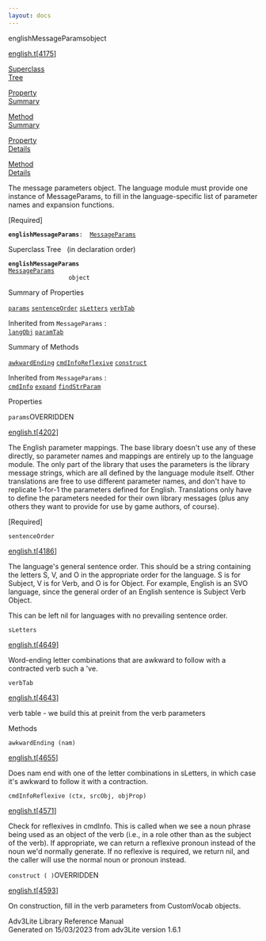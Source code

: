 ```yaml
---
layout: docs
---
```

<span class="title">englishMessageParams</span><span class="type">object</span>

[english.t](../file/english.t.html)\[[4175](../source/english.t.html#4175)\]

[Superclass  
Tree](#_SuperClassTree_)

[Property  
Summary](#_PropSummary_)

[Method  
Summary](#_MethodSummary_)

[Property  
Details](#_Properties_)

[Method  
Details](#_Methods_)



The message parameters object. The language module must provide one
instance of MessageParams, to fill in the language-specific list of
parameter names and expansion functions.

\[Required\]

**`englishMessageParams`**` :   `[`MessageParams`](../object/MessageParams.html)



<span id="_SuperClassTree_"></span>



<span class="hdln">Superclass Tree</span>   (in declaration order)



**`englishMessageParams`**  
[`MessageParams`](../object/MessageParams.html)  
`                 object`  
<span id="_PropSummary_"></span>



<span class="hdln">Summary of Properties</span>  



[`params`](#params) [`sentenceOrder`](#sentenceOrder) [`sLetters`](#sLetters) [`verbTab`](#verbTab)

Inherited from `MessageParams` :  
[`langObj`](../object/MessageParams.html#langObj) [`paramTab`](../object/MessageParams.html#paramTab)

<span id="_MethodSummary_"></span>



<span class="hdln">Summary of Methods</span>  



[`awkwardEnding`](#awkwardEnding) [`cmdInfoReflexive`](#cmdInfoReflexive) [`construct`](#construct)

Inherited from `MessageParams` :  
[`cmdInfo`](../object/MessageParams.html#cmdInfo) [`expand`](../object/MessageParams.html#expand) [`findStrParam`](../object/MessageParams.html#findStrParam)

<span id="_Properties_"></span>



<span class="hdln">Properties</span>  



<span id="params"></span>

`params`<span class="rem">OVERRIDDEN</span>

[english.t](../file/english.t.html)\[[4202](../source/english.t.html#4202)\]



The English parameter mappings. The base library doesn't use any of
these directly, so parameter names and mappings are entirely up to the
language module. The only part of the library that uses the parameters
is the library message strings, which are all defined by the language
module itself. Other translations are free to use different parameter
names, and don't have to replicate 1-for-1 the parameters defined for
English. Translations only have to define the parameters needed for
their own library messages (plus any others they want to provide for use
by game authors, of course).

\[Required\]



<span id="sentenceOrder"></span>

`sentenceOrder`

[english.t](../file/english.t.html)\[[4186](../source/english.t.html#4186)\]



The language's general sentence order. This should be a string
containing the letters S, V, and O in the appropriate order for the
language. S is for Subject, V is for Verb, and O is for Object. For
example, English is an SVO language, since the general order of an
English sentence is Subject Verb Object.

This can be left nil for languages with no prevailing sentence order.



<span id="sLetters"></span>

`sLetters`

[english.t](../file/english.t.html)\[[4649](../source/english.t.html#4649)\]



Word-ending letter combinations that are awkward to follow with a
contracted verb such a 've.



<span id="verbTab"></span>

`verbTab`

[english.t](../file/english.t.html)\[[4643](../source/english.t.html#4643)\]



verb table - we build this at preinit from the verb parameters



<span id="_Methods_"></span>



<span class="hdln">Methods</span>  



<span id="awkwardEnding"></span>

`awkwardEnding (nam)`

[english.t](../file/english.t.html)\[[4655](../source/english.t.html#4655)\]



Does nam end with one of the letter combinations in sLetters, in which
case it's awkward to follow it with a contraction.



<span id="cmdInfoReflexive"></span>

`cmdInfoReflexive (ctx, srcObj, objProp)`

[english.t](../file/english.t.html)\[[4571](../source/english.t.html#4571)\]



Check for reflexives in cmdInfo. This is called when we see a noun
phrase being used as an object of the verb (i.e., in a role other than
as the subject of the verb). If appropriate, we can return a reflexive
pronoun instead of the noun we'd normally generate. If no reflexive is
required, we return nil, and the caller will use the normal noun or
pronoun instead.



<span id="construct"></span>

`construct ( )`<span class="rem">OVERRIDDEN</span>

[english.t](../file/english.t.html)\[[4593](../source/english.t.html#4593)\]



On construction, fill in the verb parameters from CustomVocab objects.





Adv3Lite Library Reference Manual  
Generated on 15/03/2023 from adv3Lite version 1.6.1


